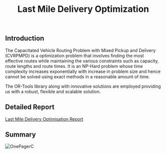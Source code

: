 <div align="center">
  <h1>Last Mile Delivery Optimization</h1>
</div>
<br>

<!-- ABOUT THE PROJECT -->

## **Introduction**
The Capacitated Vehicle Routing Problem with Mixed Pickup and Delivery (CVRPMPD) is a
optimization problem that involves finding the most effective routes while maintaining the various
constraints such as capacity, route lengths and route times. It is an NP-Hard problem whose time
complexity increases exponentially with increase in problem size and hence cannot be solved using
exact methods in a reasonable amount of time. 

The OR-Tools library along with innovative solutions are employed providing us with a robust, flexible and scalable solution.

## **Detailed Report**
[Last Mile Delivery Optimisation Report](https://github.com/soul0101/Last-Mile-Delivery-Optimization-InterIIT-TechMeet/blob/98899770c14690cf2696dcd9ed2578cc606a5ca2/report/Opti-Report.pdf)

## **Summary**
![OnePagerC](https://user-images.githubusercontent.com/53980340/222401005-cebbe398-b29e-4ea5-bbb7-fb77e3068123.png)
